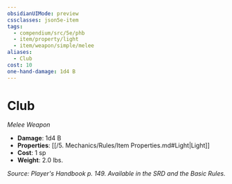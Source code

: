 ```yaml
---
obsidianUIMode: preview
cssclasses: json5e-item
tags:
  - compendium/src/5e/phb
  - item/property/light
  - item/weapon/simple/melee
aliases:
  - Club
cost: 10
one-hand-damage: 1d4 B
---
```

# Club
*Melee Weapon*  

- **Damage**: 1d4 B
- **Properties**: [[/5. Mechanics/Rules/Item Properties.md#Light\|Light]]
- **Cost**: 1 sp
- **Weight**: 2.0 lbs.

*Source: Player's Handbook p. 149. Available in the SRD and the Basic Rules.*
